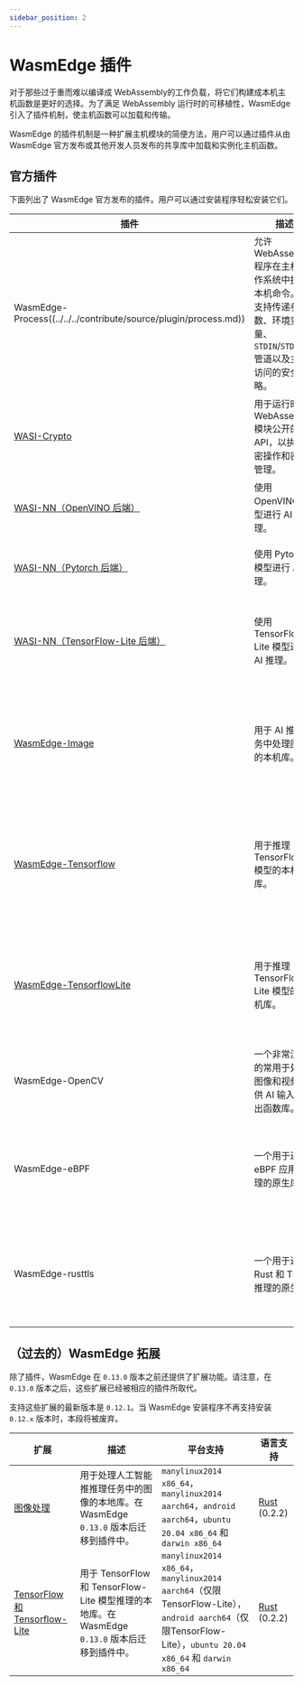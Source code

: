 ```yaml
---
sidebar_position: 2
---
```


# WasmEdge 插件

对于那些过于重而难以编译成 WebAssembly的工作负载，将它们构建成本机主机函数是更好的选择。为了满足 WebAssembly 运行时的可移植性，WasmEdge 引入了插件机制，使主机函数可以加载和传输。

WasmEdge 的插件机制是一种扩展主机模块的简便方法，用户可以通过插件从由 WasmEdge 官方发布或其他开发人员发布的共享库中加载和实例化主机函数。

## 官方插件

下面列出了 WasmEdge 官方发布的插件。用户可以通过安装程序轻松安装它们。

| 插件 | 描述 | 平台支持 | 语言支持 |
| --- | --- | --- | --- |
| WasmEdge-Process((../../../contribute/source/plugin/process.md)) | 允许 WebAssembly 程序在主机操作系统中执行本机命令。它支持传递参数、环境变量、`STDIN`/`STDOUT` 管道以及主机访问的安全策略。 | `manylinux2014 x86_64`，`manylinux2014 aarch64` 和 `ubuntu 20.04 x86_64`（自`0.10.0`） | [Rust](https://crates.io/crates/wasmedge_process_interface) |
| [WASI-Crypto](https://github.com/WebAssembly/wasi-crypto) | 用于运行时向 WebAssembly 模块公开的 API，以执行加密操作和密钥管理。 | `manylinux2014 x86_64`，`manylinux2014 aarch64` 和 `ubuntu 20.04 x86_64`（自`0.10.1`） | [Rust](https://crates.io/crates/wasi-crypto) |
| [WASI-NN](https://github.com/WebAssembly/wasi-nn)[（OpenVINO 后端）](../../../develop/rust/wasinn/openvino.md) | 使用 OpenVINO 模型进行 AI 推理。 | `ubuntu 20.04 x86_64`（自`0.10.1`） | [Rust](https://crates.io/crates/wasi-nn)，JavaScript |
| [WASI-NN](https://github.com/WebAssembly/wasi-nn)[（Pytorch 后端）](../../../develop/rust/wasinn/pytorch.md)   | 使用 Pytorch 模型进行 AI 推理。 | `manylinux2014 x86_64` 和 `ubuntu 20.04 x86_64`（自`0.11.1`） | [Rust](https://crates.io/crates/wasi-nn)，JavaScript |
| [WASI-NN](https://github.com/WebAssembly/wasi-nn)[（TensorFlow-Lite 后端）](../../../develop/rust/wasinn/tensorflow_lite.md)  | 使用 TensorFlow-Lite 模型进行 AI 推理。 | `manylinux2014 x86_64`，`manylinux2014 aarch64` 和 `ubuntu 20.04 x86_64`（自`0.11.2`） | [Rust](https://crates.io/crates/wasi-nn)，JavaScript |
| [WasmEdge-Image](../../../contribute/source/plugin/image.md) | 用于 AI 推理任务中处理图像的本机库。 | `manylinux2014 x86_64`，`manylinux2014 aarch64`，`ubuntu 20.04 x86_64`，`darwin x86_64` 和 `darwin arm64`（自`0.13.0`） | [Rust](https://crates.io/crates/wasmedge_tensorflow_interface)（0.3.0） |
| [WasmEdge-Tensorflow](../../../contribute/source/plugin/tensorflow.md) | 用于推理 TensorFlow 模型的本机库。 | `manylinux2014 x86_64`，`manylinux2014 aarch64`，`ubuntu 20.04 x86_64`，`darwin x86_64` 和 `darwin arm64`（自`0.13.0`） | [Rust](https://crates.io/crates/wasmedge_tensorflow_interface)（0.3.0） |
| [WasmEdge-TensorflowLite](../../../contribute/source/plugin/tensorflowlite.md)  | 用于推理 TensorFlow-Lite 模型的本机库。 | `manylinux2014 x86_64`，`manylinux2014 aarch64`，`ubuntu 20.04 x86_64`，`darwin x86_64` 和 `darwin arm64`（自`0.13.0`） | [Rust](https://crates.io/crates/wasmedge_tensorflow_interface) |
| WasmEdge-OpenCV | 一个非常流行的常用于处理图像和视频以供 AI 输入/输出函数库。      | 未发布                                       | Rust |
| WasmEdge-eBPF                                                               | 一个用于进行 eBPF 应用推理的原生库                                                                                                                                                          | `manylinux2014 x86_64`, `manylinux2014 aarch64`, `ubuntu 20.04 x86_64`, `darwin x86_64`, and `darwin arm64` (since `0.13.0`) | Rust                                                                   |
| WasmEdge-rusttls                                                            | 一个用于进行 Rust 和 TLS 推理的原生库                                                                                                                                                        | `manylinux2014 x86_64`, `manylinux2014 aarch64`, `ubuntu 20.04 x86_64`, `darwin x86_64`, and `darwin arm64` (since `0.13.0`) | [Rust](https://crates.io/crates/wasmedge_rustls_api) 

## （过去的）WasmEdge 拓展

除了插件，WasmEdge 在 `0.13.0` 版本之前还提供了扩展功能。请注意，在 `0.13.0` 版本之后，这些扩展已经被相应的插件所取代。

支持这些扩展的最新版本是 `0.12.1`。当 WasmEdge 安装程序不再支持安装 `0.12.x` 版本时，本段将被废弃。

| 扩展 | 描述 | 平台支持 | 语言支持 |
| --- | --- | --- | --- |
| [图像处理](https://github.com/second-state/WasmEdge-image) | 用于处理人工智能推推理任务中的图像的本地库。在 WasmEdge `0.13.0` 版本后迁移到插件中。 | `manylinux2014 x86_64`，`manylinux2014 aarch64`，`android aarch64`，`ubuntu 20.04 x86_64` 和 `darwin x86_64` | [Rust](https://crates.io/crates/wasmedge_tensorflow_interface) (0.2.2) |
| [TensorFlow 和 Tensorflow-Lite](https://github.com/second-state/WasmEdge-tensorflow) | 用于 TensorFlow 和 TensorFlow-Lite 模型推理的本地库。在 WasmEdge `0.13.0` 版本后迁移到插件中。 | `manylinux2014 x86_64`，`manylinux2014 aarch64`（仅限TensorFlow-Lite），`android aarch64`（仅限TensorFlow-Lite），`ubuntu 20.04 x86_64` 和 `darwin x86_64` | [Rust](https://crates.io/crates/wasmedge_tensorflow_interface) (0.2.2) |
